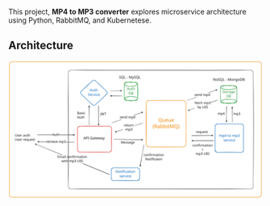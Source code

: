 This project, **MP4 to MP3 converter** explores microservice architecture using Python, RabbitMQ, and Kubernetese.

## Architecture

![alt text](Arch.svg)